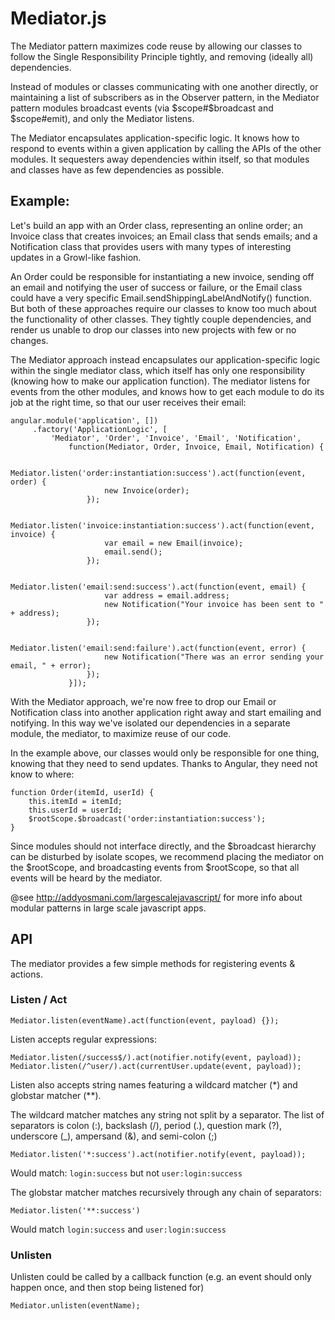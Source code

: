 Mediator.js
===========

The Mediator pattern maximizes code reuse by allowing our classes to follow the
Single Responsibility Principle tightly, and removing (ideally all) dependencies.

Instead of modules or classes communicating with one another directly, or maintaining
a list of subscribers as in the Observer pattern, in the Mediator pattern modules
broadcast events (via $scope#$broadcast and $scope#emit), and only the Mediator listens.

The Mediator encapsulates application-specific logic. It knows how to respond to
events within a given application by calling the APIs of the other modules. It
sequesters away dependencies within itself, so that modules and classes have 
as few dependencies as possible.

## Example:

Let's build an app with an Order class, representing an online order; an Invoice class 
that creates invoices; an Email class that sends emails; and a Notification class that
provides users with many types of interesting updates in a Growl-like fashion.
 
An Order could be responsible for instantiating a new invoice, sending off 
an email and notifying the user of success or failure, or the Email class could have a 
very specific Email.sendShippingLabelAndNotify() function. But both of these approaches 
require our classes to know too much about the functionality of other classes. They 
tightly couple dependencies, and render us unable to drop our classes into new projects 
with few or no changes.

The Mediator approach instead encapsulates our application-specific logic within the single
mediator class, which itself has only one responsibility (knowing how to make our application
function). The mediator listens for events from the other modules, and knows how to get each
module to do its job at the right time, so that our user receives their email:

```
angular.module('application', [])
     .factory('ApplicationLogic', [
         'Mediator', 'Order', 'Invoice', 'Email', 'Notification',
             function(Mediator, Order, Invoice, Email, Notification) {
                 
                 Mediator.listen('order:instantiation:success').act(function(event, order) {
                     new Invoice(order);
                 });

                 Mediator.listen('invoice:instantiation:success').act(function(event, invoice) {
                     var email = new Email(invoice);
                     email.send();
                 });

                 Mediator.listen('email:send:success').act(function(event, email) {
                     var address = email.address;
                     new Notification("Your invoice has been sent to " + address);
                 });

                 Mediator.listen('email:send:failure').act(function(event, error) {
                     new Notification("There was an error sending your email, " + error);
                 });
             }]);
```

With the Mediator approach, we're now free to drop our Email or Notification class into
another application right away and start emailing and notifying. In this way we've isolated
our dependencies in a separate module, the mediator, to maximize reuse of our code.

In the example above, our classes would only be responsible for one thing, knowing that
they need to send updates. Thanks to Angular, they need not know to where:
```
function Order(itemId, userId) {
    this.itemId = itemId;
    this.userId = userId;
    $rootScope.$broadcast('order:instantiation:success');
}
```
Since modules should not interface directly, and the $broadcast hierarchy
can be disturbed by isolate scopes, we recommend placing the mediator on the
$rootScope, and broadcasting events from $rootScope, so that all events will
be heard by the mediator.

@see http://addyosmani.com/largescalejavascript/ for more info about modular
patterns in large scale javascript apps.

## API

The mediator provides a few simple methods for registering events & actions.

### Listen / Act
```
Mediator.listen(eventName).act(function(event, payload) {});
```
 Listen accepts regular expressions:
```
Mediator.listen(/success$/).act(notifier.notify(event, payload));
Mediator.listen(/^user/).act(currentUser.update(event, payload));
```
 Listen also accepts string names featuring a wildcard matcher (*) and globstar matcher (**).

 The wildcard matcher matches any string not split by a separator. The list of separators
 is colon (:), backslash (/), period (.), question mark (?), underscore (_), 
 ampersand (&), and semi-colon (;)
```
Mediator.listen('*:success').act(notifier.notify(event, payload));
```
 Would match: `login:success` but not `user:login:success`

 The globstar matcher matches recursively through any chain of separators:
```
Mediator.listen('**:success')
```
Would match `login:success` and `user:login:success`

### Unlisten
Unlisten could be called by a callback function (e.g. an event should only happen
once, and then stop being listened for)
```
Mediator.unlisten(eventName);
```
